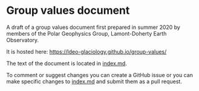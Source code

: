 # Group values document

A draft of a group values document first prepared in summer 2020 by members of the Polar Geophysics Group, Lamont-Doherty Earth Observatory.

It is hosted here: https://ldeo-glaciology.github.io/group-values/

The text of the document is located in [index.md](https://github.com/ldeo-glaciology/group-values/blob/main/index.md). 

To comment or suggest changes you can create a GitHub issue or you can make specific changes to [index.md](https://github.com/ldeo-glaciology/group-values/blob/main/index.md) and submit them as a pull request. 


